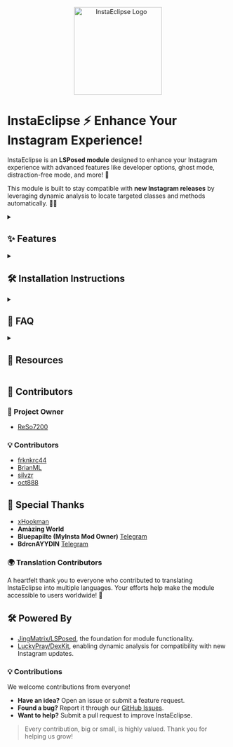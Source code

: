 <p align="center">
  <img src="https://github.com/ReSo7200/InstaEclipse/blob/main/assets/logo.png" alt="InstaEclipse Logo" width="200"/>
</p>

# InstaEclipse ⚡ Enhance Your Instagram Experience!

InstaEclipse is an **LSPosed module** designed to enhance your Instagram experience with advanced features like developer options, ghost mode, distraction-free mode, and more! 🚀

This module is built to stay compatible with **new Instagram releases** by leveraging dynamic analysis to locate targeted classes and methods automatically. 🧠✨


<details>
<summary><h2>✨ Features </h2></summary>

### 🎛️ Developer Options
- Access hidden developer tools within Instagram for advanced functionality.
- Import/Export config.
- **Note:** These options are intended for use with **Alpha** or **Beta** versions of Instagram. (Beta is better) 

### 👻 Ghost Mode
- Stay incognito while browsing stories, lives, or DMs.
- Mark messages as read (Hold on the Gallery icon inside the DM)
- No screenshot notifications sent.
- View "view once" media more than once.
- Hide your typing status in DMs.

### 🧘 Distraction-Free Mode
- Enjoy Instagram without stories, reels, or explore feed distractions.  
- **Important:** After enabling Distraction-Free Mode:  
  1. **Force stop Instagram**.  
  2. **Clear Instagram's cache**.  
  3. Launch Instagram for a clean experience.

### 🚫 Remove Ads
- Get rid of all Instagram ads.

### 📉 Remove Analytics
- Block Instagram's tracking and analytics to protect your privacy.  
- Prevent unnecessary data sharing and usage metrics.

### 🔧 Misc Options
- Disable Auto Story Flipping.  
- Disable Auto Play Videos.
- Follower indicator
</details>


<details>
<summary><h2>🛠️ Installation Instructions</h2></summary>

⚠️ Install Instagram from [APKMirror](https://www.apkmirror.com/apk/instagram/instagram-instagram/), as the module may not fully support Google Play Store versions.

---

 **Install the Module**  
- Download and install the **InstaEclipse APK**. You can find the latest release [here](https://github.com/ReSo7200/InstaEclipse/releases).

### ✅ Root Users (LSPosed)


1️⃣ **Enable the Module in LSPosed**  
- Make sure you're using the latest **LSPosed fork by [JingMatrix](https://github.com/JingMatrix/LSPosed)**.  
- Open **LSPosed Manager** and enable **InstaEclipse** for the **Instagram app**.

2️⃣ **Access the Features**  
- Open **Instagram**, then **long-press the search icon** to access InstaEclipse settings.

---

### 🟡 Non-Root Users (LSPatch)

1️⃣ **Install LSPatch (JingMatrix Fork)**  
- Download and install the **LSPatch fork by [JingMatrix](https://github.com/JingMatrix/LSPatch)**.

2️⃣ **Patch Instagram**  
- Patch the **installed Instagram** or an **APK**.
- Use **Local Patch Mode**.
- Enable **"Inject loader dex"** in patch settings.
- Install the patched APK and log in to Instagram.

3️⃣ **Enable the Module in LSPatch**  
- Reopen **LSPatch**, go to the module list, and enable **InstaEclipse** for **Instagram**.

4️⃣ **Access the Features**  
- Open **Instagram**, then **long-press the search icon** to access InstaEclipse settings.

</details>


<details>

<summary><h2> 📖 FAQ </h2></summary>

### ❓ Module not enabled/Features not working?
Disable and re-enable the module in LSPosed/LSPatch.
Force stop and restart Instagram.

### ❓ Why are some labels obfuscated or numbered?
This is due to obfuscation in **Stable** versions of Instagram. Use **Beta** or **Alpha** versions to avoid this.

### ❓ Distraction-Free Mode enabled, but content still appears?
Force stop Instagram and **clear its cache** to apply the changes properly.

</details>

<details>
<summary><h2>📂 Resources </h2></summary>

- 🐙 **GitHub Repository:** [Explore InstaEclipse](https://github.com/ReSo7200/InstaEclipse)  
- 💬 **Support & Updates:** [Telegram Channel](https://t.me/InstaEclipse)  
- ⚙️ **LSPosed - Fork By [JingMatrix](https://github.com/JingMatrix/)** [LSPosed](https://github.com/JingMatrix/LSPosed)


</details>

## 🎉 Contributors

### 👑 Project Owner
- [ReSo7200](https://github.com/ReSo7200/)

### 💡 Contributors
- [frknkrc44](https://github.com/frknkrc44)
- [BrianML](https://github.com/brianml31)
- [silvzr](https://github.com/silvzr)
- [oct888](https://github.com/oct888)

## 🙌 Special Thanks
- [xHookman](https://github.com/xHookman)  
- **Amàzing World**  
- **Bluepapilte (MyInsta Mod Owner)** [Telegram](https://t.me/instasmashrepo)  
- **BdrcnAYYDIN** [Telegram](https://t.me/BdrcnAYYDIN)  


### 🌍 Translation Contributors  
A heartfelt thank you to everyone who contributed to translating InstaEclipse into multiple languages. Your efforts help make the module accessible to users worldwide! 🌟


## 🛠️ Powered By

- [JingMatrix/LSPosed](https://github.com/JingMatrix/LSPosed), the foundation for module functionality.
- [LuckyPray/DexKit](https://github.com/LuckyPray/DexKit), enabling dynamic analysis for compatibility with new Instagram updates.  


### 💡 Contributions
We welcome contributions from everyone!  
- **Have an idea?** Open an issue or submit a feature request.  
- **Found a bug?** Report it through our [GitHub Issues](https://github.com/ReSo7200/InstaEclipse/issues).  
- **Want to help?** Submit a pull request to improve InstaEclipse.

> Every contribution, big or small, is highly valued. Thank you for helping us grow!
